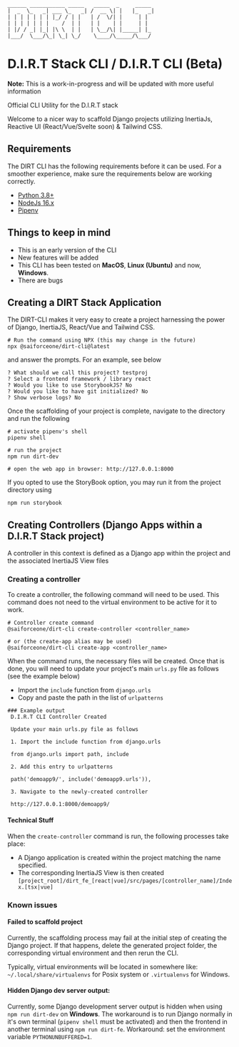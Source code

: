 ```
______ ___________ _____   _____  _     _____ 
|  _  \_   _| ___ \_   _| /  __ \| |   |_   _|
| | | | | | | |_/ / | |   | /  \/| |     | |  
| | | | | | |    /  | |   | |    | |     | |  
| |/ / _| |_| |\ \  | |   | \__/\| |_____| |_ 
|___/  \___/\_| \_| \_/    \____/\_____/\___/ 
```
# D.I.R.T Stack CLI / D.I.R.T CLI (Beta)
__Note:__ This is a work-in-progress and will be updated with more useful information

Official CLI Utility for the D.I.R.T stack

Welcome to a nicer way to scaffold Django projects utilizing InertiaJs, Reactive UI (React/Vue/Svelte soon) & Tailwind CSS.

## Requirements
The DIRT CLI has the following requirements before it can be used. For a smoother experience, make sure the requirements below are working correctly.
* [Python 3.8+](https://www.python.org/)
* [NodeJs 16.x](https://nodejs.org/en)
* [Pipenv](https://pipenv.pypa.io/en/latest/) 

## Things to keep in mind
* This is an early version of the CLI
* New features will be added
* This CLI has been tested on __MacOS__, __Linux (Ubuntu)__ and now, __Windows__.
* There are bugs

## Creating a DIRT Stack Application

The DIRT-CLI makes it very easy to create a project harnessing the power of Django, InertiaJS, React/Vue and Tailwind CSS.

```shell
# Run the command using NPX (this may change in the future)
npx @saiforceone/dirt-cli@latest
```
and answer the prompts. For an example, see below

```shell
? What should we call this project? testproj
? Select a frontend framework / library react
? Would you like to use StorybookJS? No
? Would you like to have git initialized? No
? Show verbose logs? No
```

Once the scaffolding of your project is complete, navigate to the directory and run the following
```shell
# activate pipenv's shell
pipenv shell

# run the project
npm run dirt-dev

# open the web app in browser: http://127.0.0.1:8000
```

If you opted to use the StoryBook option, you may run it from the project directory using
```shell
npm run storybook
```

## Creating Controllers (Django Apps within a D.I.R.T Stack project)

A controller in this context is defined as a Django app within the project and the associated InertiaJS View files

### Creating a controller

To create a controller, the following command will need to be used. 
This command does not need to the virtual environment to be active for it to work.

```shell
# Controller create command
@saiforceone/dirt-cli create-controller <controller_name>

# or (the create-app alias may be used)
@saiforceone/dirt-cli create-app <controller_name>
```

When the command runs, the necessary files will be created. Once that is done, you will need to update your project's main `urls.py` file as follows (see the example below)
* Import the `include` function from `django.urls`
* Copy and paste the path in the list of `urlpatterns` 

```shell
### Example output
 D.I.R.T CLI Controller Created

 Update your main urls.py file as follows

 1. Import the include function from django.urls

 from django.urls import path, include

 2. Add this entry to urlpatterns

 path('demoapp9/', include('demoapp9.urls')),

 3. Navigate to the newly-created controller

 http://127.0.0.1:8000/demoapp9/
```

#### Technical Stuff
When the `create-controller` command is run, the following processes take place:
* A Django application is created within the project matching the name specified. 
* The corresponding InertiaJS View is then created `[project_root]/dirt_fe_[react|vue]/src/pages/[controller_name]/Index.[tsx|vue]`

### Known issues

#### Failed to scaffold project
Currently, the scaffolding process may fail at the initial step of creating the Django project. If that happens, delete the generated project folder, the corresponding virtual environment and then rerun the CLI.

Typically, virtual environments will be located in somewhere like: `~/.local/share/virtualenvs` for Posix system or `.virtualenvs` for Windows.

#### Hidden Django dev server output: 
Currently, some Django development server output is hidden when using `npm run dirt-dev` on __Windows__. The workaround is to run Django normally in it's own terminal (`pipenv shell` must be activated) and then the frontend in another terminal using `npm run dirt-fe`. Workaround: set the environment variable `PYTHONUNBUFFERED=1`. 